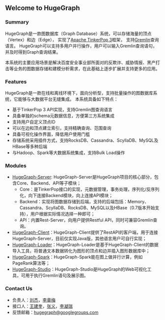 ## Welcome to HugeGraph

### Summary

HugeGraph是一款图数据库（Graph Database）系统，可以存储海量的顶点（Vertex）和边（Edge），
实现了[Apache TinkerPop 3](https://tinkerpop.apache.org)框架，
支持[Gremlin](https://tinkerpop.apache.org/gremlin.html)查询语言。
HugeGraph可以支持多用户并行操作，用户可以输入Gremlin查询语句，并及时得到Graph查询结果。

本系统的主要应用场景是解决百度安全事业部所面对的反欺诈、威胁情报、黑产打击等业务的图数据存储和建模分析需求，在此基础上逐步扩展并支持更多的应用。

### Features

HugeGraph是一款在线和离线环境下，面向分析型，支持批量操作的图数据库系统，它能够与大数据平台无缝集成。
本系统具备如下特点：  

- 基于TinkerPop 3 API实现，支持Gremlin图查询语言 
- 具备单独的schema元数据信息，方便第三方系统集成  
- 支持用户自定义顶点ID  
- 可以在边和顶点建立索引，支持精确查询、范围查询
- 具备可视化操作界面，降低用户使用门槛  
- 存储系统采用插件方式，支持RocksDB、Cassandra、ScyllaDB、MySQL及HBase等多种后端  
- 与Hadoop、Spark等大数据系统集成，支持Bulk Load操作

### Modules

- [HugeGraph-Server](quickstart/hugegraph-server.md): HugeGraph-Server是HugeGraph项目的核心部分，包含Core、Backend、API等子模块；
  - Core：是TinkerPop接口的实现，元数据管理，事务处理，序列化/反序列化，向下连接Backend模块，向上连接API模块；
  - Backend：实现将图数据存储到后端，支持的后端包括：Memory、Cassandra、ScyllaDB、RocksDB、MySQL以及HBase（0.7版本开始支持），用户根据实际情况选择一种即可；
  - API：内置Rest-Server，向用户提供Restful API，同时可兼容Gremlin查询。
- [HugeGraph-Client](quickstart/hugegraph-client.md)：HugeGraph-Client提供了RestAPI的客户端，用于连接HugeGraph-Server，目前仅实现Java版，其他语言用户可自行实现；
- [HugeGraph-Loader](quickstart/hugegraph-loader.md)：HugeGraph-Loader是基于HugeGraph-Client的数据导入工具，将普通文本数据转化为图形的顶点和边并插入图形数据库中；
- [HugeGraph-Spark](quickstart/hugegraph-spark.md)：HugeGraph-Spark能在图上做并行计算，例如PageRank算法等；
- [HugeGraph-Studio](quickstart/hugegraph-studio.md)：HugeGraph-Studio是HugeGraph的Web可视化工具，可用于执行Gremlin语句及展示图。

### Contact Us

- 负责人：[刘杰]()，[李章梅](https://github.com/javeme)
- 接口人：[王建奎](https://github.com/Jerrick)，[张义](https://github.com/zhoney)，[李凝瑞](https://github.com/Linary)
- 反馈邮箱：[hugegraph@googlegroups.com](mailto:hugegraph@googlegroups.com)